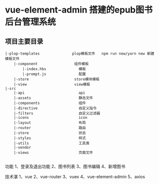 # vue-element-admin 搭建的epub图书后台管理系统

## 项目主要目录
```
|-plop-templates               plop模板文件   npm run new/yarn new 新建模板文件
    |-component                 组件模板
        |-index.hbs               模板
        |-prompt.js               配置
    |-store                     store模块模板
    |-view                      view模板
|-src                         
    |-api                         api
    |-assets                      静态文件
    |-components                  组件
    |-directive                   自定义指令
    |-filters                     自定义过滤器
    |-icons                       icon
    |-layout                      布局
    |-router                      路由
    |-store                       状态 
    |-styles                      样式
    |-utils                       工具类
    |-vendor                      
    |-views                       页面文件
    

```

功能
1、登录及退出功能
2、图书列表
3、图书编辑
4、新增图书

技术湛
1、vue
2、vue-router
3、vuex
4、vue-element-admin
5、axios